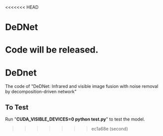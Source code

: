 <<<<<<< HEAD
# DeDNet
Code will be released.
=======
# DeDnet
The code of "DeDNet: Infrared and visible image fusion with noise removal by decomposition-driven network"
## To Test
Run "**CUDA_VISIBLE_DEVICES=0 python test.py**" to test the model.
>>>>>>> ec1a68e (second)
